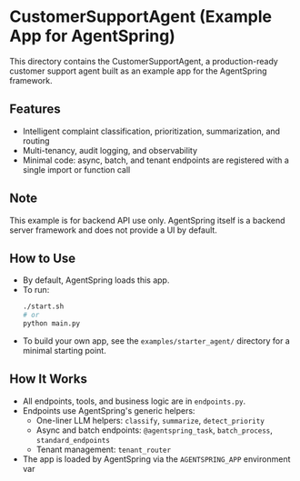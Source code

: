 # CustomerSupportAgent (Example App for AgentSpring)

This directory contains the CustomerSupportAgent, a production-ready customer support agent built as an example app for the AgentSpring framework.

## Features
- Intelligent complaint classification, prioritization, summarization, and routing
- Multi-tenancy, audit logging, and observability
- Minimal code: async, batch, and tenant endpoints are registered with a single import or function call

## Note
This example is for backend API use only. AgentSpring itself is a backend server framework and does not provide a UI by default.

## How to Use
- By default, AgentSpring loads this app.
- To run:
  ```bash
  ./start.sh
  # or
  python main.py
  ```
- To build your own app, see the `examples/starter_agent/` directory for a minimal starting point.

## How It Works
- All endpoints, tools, and business logic are in `endpoints.py`.
- Endpoints use AgentSpring's generic helpers:
  - One-liner LLM helpers: `classify`, `summarize`, `detect_priority`
  - Async and batch endpoints: `@agentspring_task`, `batch_process`, `standard_endpoints`
  - Tenant management: `tenant_router`
- The app is loaded by AgentSpring via the `AGENTSPRING_APP` environment var 